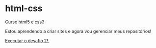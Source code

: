 # html-css
 Curso html5 e css3

 Estou aprendendo a criar sites e agora vou gerenciar meus repositórios!

<a href= "https://miguel2511.github.io/html-css/Exercicios/desafios%20-%20modulo02%20-%20d010/android.html"> Executar o desafio 2!.